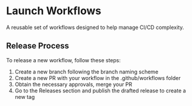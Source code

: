 # Launch Workflows

A reusable set of workflows designed to help manage CI/CD complexity.

## Release Process

To release a new workflow, follow these steps:

1. Create a new branch following the branch naming scheme
2. Create a new PR with your workflow in the .github/workflows folder
3. Obtain the necessary approvals, merge your PR
4. Go to the Releases section and publish the drafted release to create a new tag
